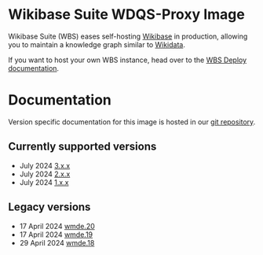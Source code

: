 # Wikibase Suite WDQS-Proxy Image

Wikibase Suite (WBS) eases self-hosting [Wikibase](https://wikiba.se) in production, allowing you to maintain a knowledge graph similar to [Wikidata](https://www.wikidata.org/wiki/Wikidata:Main_Page).

If you want to host your own WBS instance, head over to the [WBS Deploy documentation](./deploy/README.md).

# Documentation

Version specific documentation for this image is hosted in our [git repository](https://github.com/wmde/wikibase-release-pipeline/).

## Currently supported versions

- July 2024 [3.x.x](https://github.com/wmde/wikibase-release-pipeline/blob/deploy-3/build/WDQS-proxy/README.md)
- July 2024 [2.x.x](https://github.com/wmde/wikibase-release-pipeline/blob/deploy-2/build/WDQS-proxy/README.md)
- July 2024 [1.x.x](https://github.com/wmde/wikibase-release-pipeline/blob/deploy-1/build/WDQS-proxy/README.md)

## Legacy versions

- 17 April 2024 [wmde.20](https://github.com/wmde/wikibase-release-pipeline/blob/wmde.20/build/WDQS-proxy/README.md)
- 17 April 2024 [wmde.19](https://github.com/wmde/wikibase-release-pipeline/blob/wmde.19/build/WDQS-proxy/README.md)
- 29 April 2024 [wmde.18](https://github.com/wmde/wikibase-release-pipeline/blob/wmde.18/build/WDQS-proxy/README.md)
